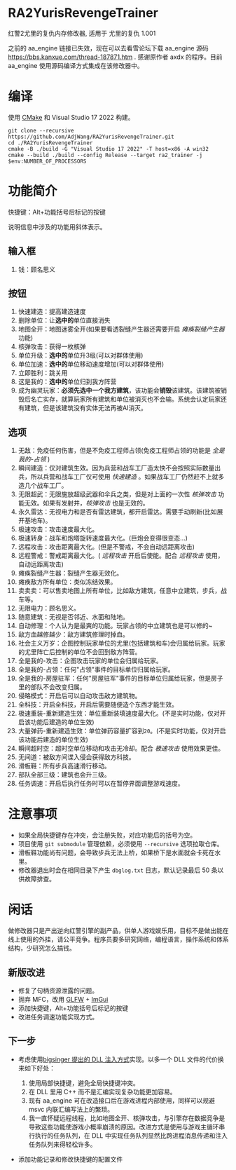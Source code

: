 # RA2YurisRevengeTrainer

红警2尤里的复仇内存修改器, 适用于 尤里的复仇 1.001

之前的 aa_engine 链接已失效，现在可以去看雪论坛下载 aa_engine 源码 https://bbs.kanxue.com/thread-187871.htm . 感谢原作者 axdx 的程序。目前 aa_engine 使用源码编译方式集成在该修改器中。

# 编译

使用 [CMake](https://cmake.org/) 和 Visual Studio 17 2022 构建。

```
git clone --recursive https://github.com/AdjWang/RA2YurisRevengeTrainer.git
cd ./RA2YurisRevengeTrainer
cmake -B ./build -G "Visual Studio 17 2022" -T host=x86 -A win32
cmake --build ./build --config Release --target ra2_trainer -j $env:NUMBER_OF_PROCESSORS
```

# 功能简介

快捷键：Alt+功能括号后标记的按键

说明信息中涉及的功能用斜体表示。

## 输入框

1. 钱：顾名思义

## 按钮

1. 快速建造：提高建造速度
2. 删除单位：让**选中的**单位直接消失
3. 地图全开：地图迷雾全开(如果要看透裂缝产生器还需要开启 *瘫痪裂缝产生器* 功能)
4. 核弹攻击：获得一枚核弹
5. 单位升级：**选中的**单位升3级(可以对群体使用)
6. 单位加速：**选中的**单位移动速度增加(可以对群体使用)
7. 立即胜利：跳关用
8. 这是我的：**选中的**单位归到我方阵营
9. 成为幽灵玩家：**必须先选中一个我方建筑**，该功能会**销毁**该建筑。该建筑被销毁后名亡实存，就算玩家所有建筑和单位被消灭也不会输。系统会认定玩家还有建筑，但是该建筑没有实体无法再被AI消灭。

## 选项

1. 无敌：免疫任何伤害，但是不免疫工程师占领(免疫工程师占领的功能是 *全是我的-占领* )
2. 瞬间建造：仅对建筑生效。因为兵营和战车工厂造太快不会按照实际数量出兵，所以兵营和战车工厂仅可使用 *快速建造* 。如果战车工厂仍然赶不上就多造几个战车工厂。
3. 无限超武：无限施放超级武器和伞兵之类，但是对上面的一次性 *核弹攻击* 功能无效。如果有发射井，*核弹攻击* 也是无效的。
4. 永久雷达：无视电力和是否有雷达建筑，都开启雷达。需要手动刷新(比如展开基地车)。
5. 极速攻击：攻击速度最大化。
6. 极速转身：战车和炮塔旋转速度最大化。(巨炮会变得很变态...)
7. 远程攻击：攻击距离最大化。(但是不警戒，不会自动远距离攻击)
8. 远程警戒：警戒距离最大化。( *远程攻击* 开启后使能。配合 *远程攻击* 使用，自动远距离攻击)
9. 瘫痪裂缝产生器：裂缝产生器无效化。
10. 瘫痪敌方所有单位：类似冻结效果。
11. 卖卖卖：可以售卖地图上所有单位，比如敌方建筑，任意中立建筑，步兵，战车等。
12. 无限电力：顾名思义。
13. 随意建筑：无视是否邻近、水面和陆地。
14. 自动修理：个人认为是最爽的功能。玩家占领的中立建筑也是可以修的~
15. 敌方血越修越少：敌方建筑修理时掉血。
16. 社会主义万岁：企图控制玩家单位的尤里(包括建筑和车)会归属给玩家。玩家的尤里阵亡后控制的单位不会回到敌方阵营。
17. 全是我的-攻击：企图攻击玩家的单位会归属给玩家。
18. 全是我的-占领：任何"占领"事件的目标单位归属给玩家。
19. 全是我的-房屋驻军：任何"房屋驻军"事件的目标单位归属给玩家，但是房子里的部队不会改变归属。
20. 侵略模式：开启后可以自动攻击敌方建筑物。
21. 全科技：开启全科技，开启后需要随便造个东西才能生效。
22. 极速重装-重新建造生效：单位重新装填速度最大化。(不是实时功能，仅对开启该功能后建造的单位生效)
23. 大量弹药-重新建造生效：单位弹药容量扩容到`20`。(不是实时功能，仅对开启该功能后建造的单位生效)
24. 瞬间超时空：超时空单位移动和攻击无冷却。配合 *极速攻击* 使用效果更佳。
25. 无间道：被敌方间谍入侵会获得敌方科技。
26. 滑板鞋：所有步兵高速滑行移动。
27. 部队全部三级：建筑也会升三级。
28. 任务调速：开启后执行任务时可以在暂停界面调整游戏速度。

# 注意事项

- 如果全局快捷键存在冲突，会注册失败，对应功能后的括号为空。
- 项目使用 `git submodule` 管理依赖，必须使用 `--recursive` 选项拉取仓库。
- 滑板鞋功能尚有问题，会导致步兵无法上桥，如果桥下是水面就会卡死在水里。
- 修改器退出时会在相同目录下产生 `dbglog.txt` 日志，默认记录最后 50 条以供故障排查。

# 闲话

做修改器只是产出逆向红警引擎的副产品，供单人游戏娱乐用，目标不是做出能在线上使用的外挂，请公平竞争。程序员要多研究网络，编程语言，操作系统和体系结构，少研究怎么搞钱。

## 新版改进

- 修复了句柄资源泄露的问题。
- 抛弃 MFC，改用 [GLFW](https://github.com/glfw/glfw) + [ImGui](https://github.com/ocornut/imgui)
- 添加快捷键，Alt+功能括号后标记的按键
- 改进任务调速功能实现方式。

## 下一步

- 考虑使用[bigsinger 提出的 DLL 注入方式](https://github.com/AdjWang/RA2YurisRevengeTrainer/issues/20)实现。以多一个 DLL 文件的代价换来如下好处：
    1. 使用局部快捷键，避免全局快捷键冲突。
    2. 在 DLL 里用 C++ 而不是汇编实现复杂功能更加容易。
    3. 现有 aa_engine 可在改造接口后在游戏进程内部使用，同样可以规避 msvc 内联汇编写法上的繁琐。
    4. 我一直怀疑远程线程，比如地图全开、核弹攻击，与引擎存在数据竞争是导致这些功能使游戏小概率崩溃的原因。改进方式是使用与游戏主循环串行执行的任务队列，在 DLL 中实现任务队列显然比跨进程消息传递和注入任务队列来得轻松许多。

- 添加功能记录和修改快捷键的配置文件
